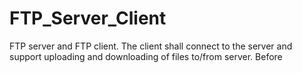 # FTP_Server_Client
FTP server and FTP client. The client shall connect to the server and support uploading and downloading of files to/from server. Before
